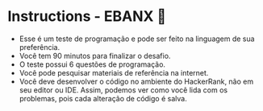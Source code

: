 # Instructions - EBANX 🧠

- Esse é um teste de programação e pode ser feito na linguagem de sua preferência.
- Você tem 90 minutos para finalizar o desafio.
- O teste possui 6 questões de programação.
- Você pode pesquisar materiais de referência na internet.
- Você deve desenvolver o código no ambiente do HackerRank, não em seu editor ou IDE. Assim, podemos ver como você lida com os problemas, pois cada alteração de código é salva.
